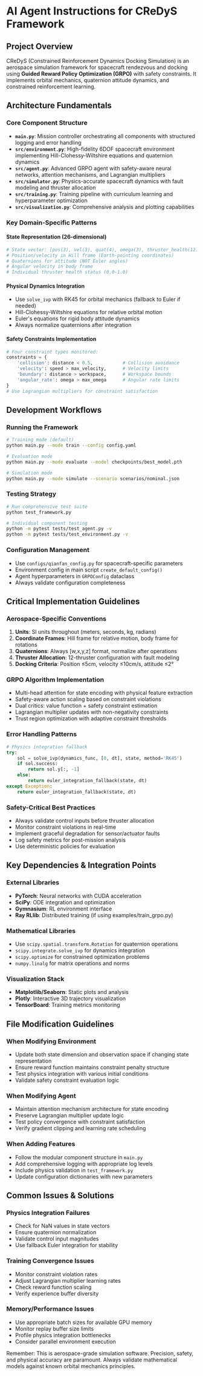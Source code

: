 # AI Agent Instructions for CReDyS Framework

## Project Overview
CReDyS (Constrained Reinforcement Dynamics Docking Simulation) is an aerospace simulation framework for spacecraft rendezvous and docking using **Guided Reward Policy Optimization (GRPO)** with safety constraints. It implements orbital mechanics, quaternion attitude dynamics, and constrained reinforcement learning.

## Architecture Fundamentals

### Core Component Structure
- **`main.py`**: Mission controller orchestrating all components with structured logging and error handling
- **`src/environment.py`**: High-fidelity 6DOF spacecraft environment implementing Hill-Clohessy-Wiltshire equations and quaternion dynamics
- **`src/agent.py`**: Advanced GRPO agent with safety-aware neural networks, attention mechanisms, and Lagrangian multipliers
- **`src/simulator.py`**: Physics-accurate spacecraft dynamics with fault modeling and thruster allocation
- **`src/training.py`**: Training pipeline with curriculum learning and hyperparameter optimization
- **`src/visualization.py`**: Comprehensive analysis and plotting capabilities

### Key Domain-Specific Patterns

#### State Representation (26-dimensional)
```python
# State vector: [pos(3), vel(3), quat(4), omega(3), thruster_health(12), fuel(1)]
# Position/velocity in Hill frame (Earth-pointing coordinates)
# Quaternions for attitude (NOT Euler angles)
# Angular velocity in body frame
# Individual thruster health status (0.0-1.0)
```

#### Physical Dynamics Integration
- Use `solve_ivp` with RK45 for orbital mechanics (fallback to Euler if needed)
- Hill-Clohessy-Wiltshire equations for relative orbital motion
- Euler's equations for rigid body attitude dynamics
- Always normalize quaternions after integration

#### Safety Constraints Implementation
```python
# Four constraint types monitored:
constraints = {
    'collision': distance < 0.5,           # Collision avoidance
    'velocity': speed > max_velocity,      # Velocity limits  
    'boundary': distance > workspace,      # Workspace bounds
    'angular_rate': omega > max_omega      # Angular rate limits
}
# Use Lagrangian multipliers for constraint satisfaction
```

## Development Workflows

### Running the Framework
```bash
# Training mode (default)
python main.py --mode train --config config.yaml

# Evaluation mode
python main.py --mode evaluate --model checkpoints/best_model.pth

# Simulation mode
python main.py --mode simulate --scenario scenarios/nominal.json
```

### Testing Strategy
```bash
# Run comprehensive test suite
python test_framework.py

# Individual component testing
python -m pytest tests/test_agent.py -v
python -m pytest tests/test_environment.py -v
```

### Configuration Management
- Use `configs/qianfan_config.py` for spacecraft-specific parameters
- Environment config in main script `create_default_config()`
- Agent hyperparameters in `GRPOConfig` dataclass
- Always validate configuration completeness

## Critical Implementation Guidelines

### Aerospace-Specific Conventions
1. **Units**: SI units throughout (meters, seconds, kg, radians)
2. **Coordinate Frames**: Hill frame for relative motion, body frame for rotations
3. **Quaternions**: Always [w,x,y,z] format, normalize after operations
4. **Thruster Allocation**: 12-thruster configuration with fault modeling
5. **Docking Criteria**: Position ≤5cm, velocity ≤10cm/s, attitude ≤2°

### GRPO Algorithm Implementation
- Multi-head attention for state encoding with physical feature extraction
- Safety-aware action scaling based on constraint violations
- Dual critics: value function + safety constraint estimation
- Lagrangian multiplier updates with non-negativity constraints
- Trust region optimization with adaptive constraint thresholds

### Error Handling Patterns
```python
# Physics integration fallback
try:
    sol = solve_ivp(dynamics_func, [0, dt], state, method='RK45')
    if sol.success:
        return sol.y[:, -1]
    else:
        return euler_integration_fallback(state, dt)
except Exception:
    return euler_integration_fallback(state, dt)
```

### Safety-Critical Best Practices
- Always validate control inputs before thruster allocation
- Monitor constraint violations in real-time
- Implement graceful degradation for sensor/actuator faults
- Log safety metrics for post-mission analysis
- Use deterministic policies for evaluation

## Key Dependencies & Integration Points

### External Libraries
- **PyTorch**: Neural networks with CUDA acceleration
- **SciPy**: ODE integration and optimization
- **Gymnasium**: RL environment interface
- **Ray RLlib**: Distributed training (if using examples/train_grpo.py)

### Mathematical Libraries
- Use `scipy.spatial.transform.Rotation` for quaternion operations
- `scipy.integrate.solve_ivp` for dynamics integration  
- `scipy.optimize` for constrained optimization problems
- `numpy.linalg` for matrix operations and norms

### Visualization Stack
- **Matplotlib/Seaborn**: Static plots and analysis
- **Plotly**: Interactive 3D trajectory visualization
- **TensorBoard**: Training metrics monitoring

## File Modification Guidelines

### When Modifying Environment
- Update both state dimension and observation space if changing state representation
- Ensure reward function maintains constraint penalty structure
- Test physics integration with various initial conditions
- Validate safety constraint evaluation logic

### When Modifying Agent
- Maintain attention mechanism architecture for state encoding
- Preserve Lagrangian multiplier update logic
- Test policy convergence with constraint satisfaction
- Verify gradient clipping and learning rate scheduling

### When Adding Features
- Follow the modular component structure in `main.py`
- Add comprehensive logging with appropriate log levels
- Include physics validation in `test_framework.py`
- Update configuration dictionaries with new parameters

## Common Issues & Solutions

### Physics Integration Failures
- Check for NaN values in state vectors
- Ensure quaternion normalization
- Validate control input magnitudes
- Use fallback Euler integration for stability

### Training Convergence Issues  
- Monitor constraint violation rates
- Adjust Lagrangian multiplier learning rates
- Check reward function scaling
- Verify experience buffer diversity

### Memory/Performance Issues
- Use appropriate batch sizes for available GPU memory
- Monitor replay buffer size limits
- Profile physics integration bottlenecks
- Consider parallel environment execution

Remember: This is aerospace-grade simulation software. Precision, safety, and physical accuracy are paramount. Always validate mathematical models against known orbital mechanics principles.